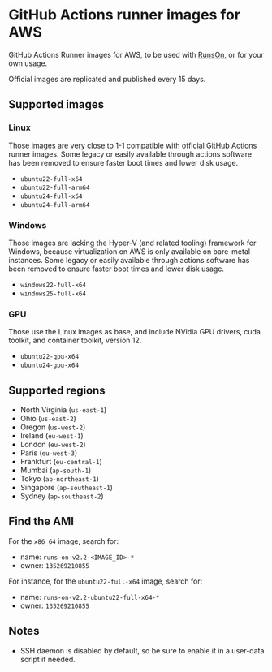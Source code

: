 # GitHub Actions runner images for AWS

GitHub Actions Runner images for AWS, to be used with [RunsOn](https://runs-on.com/?ref=runner-images-for-aws), or for your own usage.

Official images are replicated and published every 15 days.

## Supported images

### Linux

Those images are very close to 1-1 compatible with official GitHub Actions runner images. Some legacy or easily available through actions software has been removed to ensure faster boot times and lower disk usage.

* `ubuntu22-full-x64`
* `ubuntu22-full-arm64`
* `ubuntu24-full-x64`
* `ubuntu24-full-arm64`

### Windows

Those images are lacking the Hyper-V (and related tooling) framework for Windows, because virtualization on AWS is only available on bare-metal instances. Some legacy or easily available through actions software has been removed to ensure faster boot times and lower disk usage.

* `windows22-full-x64`
* `windows25-full-x64`

### GPU

Those use the Linux images as base, and include NVidia GPU drivers, cuda toolkit, and container toolkit, version 12.

* `ubuntu22-gpu-x64`
* `ubuntu24-gpu-x64`

## Supported regions

- North Virginia (`us-east-1`)
- Ohio (`us-east-2`)
- Oregon (`us-west-2`)
- Ireland (`eu-west-1`)
- London (`eu-west-2`)
- Paris (`eu-west-3`)
- Frankfurt (`eu-central-1`)
- Mumbai (`ap-south-1`)
- Tokyo (`ap-northeast-1`)
- Singapore (`ap-southeast-1`)
- Sydney (`ap-southeast-2`)

## Find the AMI

For the `x86_64` image, search for:

*  name: `runs-on-v2.2-<IMAGE_ID>-*`
*  owner: `135269210855`

For instance, for the `ubuntu22-full-x64` image, search for:

*  name: `runs-on-v2.2-ubuntu22-full-x64-*`
*  owner: `135269210855`

## Notes

* SSH daemon is disabled by default, so be sure to enable it in a user-data script if needed.
